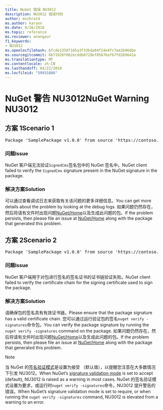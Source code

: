 ```yaml
---
title: NuGet 错误 NU3012
description: NU3012 错误代码
author: mishra14
ms.author: karann
ms.date: 8/16/2018
ms.topic: reference
ms.reviewer: anangaur
f1_keywords:
- NU3012
ms.openlocfilehash: 6fcde13507165a3f33bda04f24e4fc7ee2b96dbe
ms.sourcegitcommit: 6b71926f062ecddb8729ef8567baf67fd269642a
ms.translationtype: MT
ms.contentlocale: zh-CN
ms.lasthandoff: 04/22/2019
ms.locfileid: "59931886"
---
```

# <a name="nuget-warning-nu3012"></a><span data-ttu-id="dbfdc-103">NuGet 警告 NU3012</span><span class="sxs-lookup"><span data-stu-id="dbfdc-103">NuGet Warning NU3012</span></span>

## <a name="scenario-1"></a><span data-ttu-id="dbfdc-104">方案 1</span><span class="sxs-lookup"><span data-stu-id="dbfdc-104">Scenario 1</span></span>

<pre>Package 'SamplePackage v1.0.0' from source 'https://contoso.com/index.json': The primary signature validation failed.</pre>

### <a name="issue"></a><span data-ttu-id="dbfdc-105">问题</span><span class="sxs-lookup"><span data-stu-id="dbfdc-105">Issue</span></span>

<span data-ttu-id="dbfdc-106">NuGet 客户端无法验证`SignedCms`签名包中的 NuGet 签名中。</span><span class="sxs-lookup"><span data-stu-id="dbfdc-106">NuGet client failed to verify the `SignedCms` signature present in the NuGet signature in the package.</span></span>


### <a name="solution"></a><span data-ttu-id="dbfdc-107">解决方案</span><span class="sxs-lookup"><span data-stu-id="dbfdc-107">Solution</span></span>

<span data-ttu-id="dbfdc-108">可以通过查看调试日志来获取有关该问题的更多详细信息。</span><span class="sxs-lookup"><span data-stu-id="dbfdc-108">You can get more details about the problem by looking at the debug logs.</span></span> <span data-ttu-id="dbfdc-109">如果问题仍然存在，然后将请有文件时出现问题[NuGet/Home](https://github.com/NuGet/Home/issues)以及生成此问题的包。</span><span class="sxs-lookup"><span data-stu-id="dbfdc-109">If the problem persists, then please file an issue at [NuGet/Home](https://github.com/NuGet/Home/issues) along with the package that generated this problem.</span></span>



## <a name="scenario-2"></a><span data-ttu-id="dbfdc-110">方案 2</span><span class="sxs-lookup"><span data-stu-id="dbfdc-110">Scenario 2</span></span>

<pre>Package 'SamplePackage v1.0.0' from source 'https://contoso.com/index.json': The primary signature found a chain building issue:  A certificate chain processed, but terminated in a root certificate which is not trusted by the trust provider.</pre>

### <a name="issue"></a><span data-ttu-id="dbfdc-111">问题</span><span class="sxs-lookup"><span data-stu-id="dbfdc-111">Issue</span></span>

<span data-ttu-id="dbfdc-112">NuGet 客户端用于对包进行签名的签名证书的证书链验证失败。</span><span class="sxs-lookup"><span data-stu-id="dbfdc-112">NuGet client failed to verify the certificate chain for the signing certificate used to sign the package.</span></span>


### <a name="solution"></a><span data-ttu-id="dbfdc-113">解决方案</span><span class="sxs-lookup"><span data-stu-id="dbfdc-113">Solution</span></span>

<span data-ttu-id="dbfdc-114">请确保包的签名具有有效证书链。</span><span class="sxs-lookup"><span data-stu-id="dbfdc-114">Please ensure that the package signature has a valid certificate chain.</span></span> <span data-ttu-id="dbfdc-115">您可以通过运行验证包的签名`nuget verify -signatures`命令包。</span><span class="sxs-lookup"><span data-stu-id="dbfdc-115">You can verify the package signature by running the `nuget verify -signatures` command on the package.</span></span> <span data-ttu-id="dbfdc-116">如果问题仍然存在，然后将请有文件时出现问题[NuGet/Home](https://github.com/NuGet/Home/issues)以及生成此问题的包。</span><span class="sxs-lookup"><span data-stu-id="dbfdc-116">If the problem persists, then please file an issue at [NuGet/Home](https://github.com/NuGet/Home/issues) along with the package that generated this problem.</span></span>


> [!Note]
> <span data-ttu-id="dbfdc-117">当 NuGet 的[签名验证模式](https://docs.microsoft.com/en-us/nuget/consume-packages/installing-signed-packages#configure-package-signature-requirements)是设置为接受 （默认值），以提醒您注意在大多数情况下引发 NU3012。</span><span class="sxs-lookup"><span data-stu-id="dbfdc-117">When NuGet’s [signature validation mode](https://docs.microsoft.com/en-us/nuget/consume-packages/installing-signed-packages#configure-package-signature-requirements) is set to accept (default), NU3012 is raised as a warning in most cases.</span></span> <span data-ttu-id="dbfdc-118">NuGet 的签名验证模式设置为要求，或运行时`nuget verify -signatures`命令，NU3012 提升警告的错误。</span><span class="sxs-lookup"><span data-stu-id="dbfdc-118">When NuGet’s signature validation mode is set to require, or when running the `nuget verify -signatures` command, NU3012 is elevated from a warning to an error.</span></span> 

